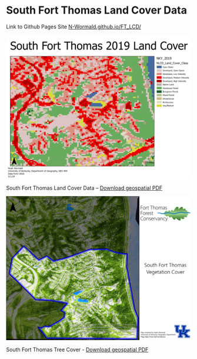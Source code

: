 # South Fort Thomas Land Cover Data

Link to Github Pages Site [N-Wormald.github.io/FT_LCD/](https://n-wormald.github.io/FT_LCD/)

![South Fort Thomas Land Cover Data](Layout.jpg)

South Fort Thomas Land Cover Data – [Download geospatial PDF](Layout.pdf)


![South Fort Thomas Tree Cover](tree_cover.jpg)

South Fort Thomas Tree Cover - [Download geospatial PDF](tree_cover.pdf)
